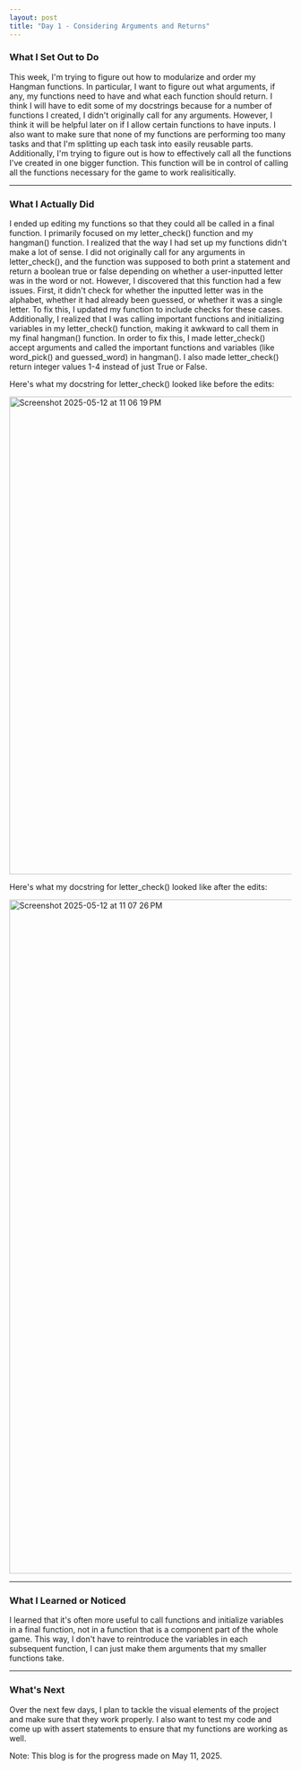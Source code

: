 ```yaml
---
layout: post
title: "Day 1 - Considering Arguments and Returns"
---
```


### What I Set Out to Do
This week, I'm trying to figure out how to modularize and order my Hangman functions. In particular, I want to figure out what arguments, if any, my functions need to have and what each function should return. I think I will have to edit some of my docstrings because for a number of functions I created, I didn't originally call for any arguments. However, I think it will be helpful later on if I allow certain functions to have inputs. I also want to make sure that none of my functions are performing too many tasks and that I'm splitting up each task into easily reusable parts. Additionally, I'm trying to figure out is how to effectively call all the functions I've created in one bigger function. This function will be in control of calling all the functions necessary for the game to work realisitically. 

---

### What I Actually Did

I ended up editing my functions so that they could all be called in a final function. I primarily focused on my letter_check() function and my hangman() function. I realized that the way I had set up my functions didn't make a lot of sense. I did not originally call for any arguments in letter_check(), and the function was supposed to both print a statement and return a boolean true or false depending on whether a user-inputted letter was in the word or not. However, I discovered that this function had a few issues. First, it didn't check for whether the inputted letter was in the alphabet, whether it had already been guessed, or whether it was a single letter. To fix this, I updated my function to include checks for these cases. Additionally, I realized that I was calling important functions and initializing variables in my letter_check() function, making it awkward to call them in my final hangman() function. In order to fix this, I made letter_check() accept arguments and called the important functions and variables (like word_pick() and guessed_word) in hangman(). I also made letter_check() return integer values 1-4 instead of just True or False.

Here's what my docstring for letter_check() looked like before the edits:

<img width="851" alt="Screenshot 2025-05-12 at 11 06 19 PM" src="https://github.com/user-attachments/assets/df7e8d90-9809-4b0b-abe8-bd08581239a0" />

Here's what my docstring for letter_check() looked like after the edits:

<img width="1201" alt="Screenshot 2025-05-12 at 11 07 26 PM" src="https://github.com/user-attachments/assets/7a2077e9-b3f3-4f57-9f81-32c2657fb005" />

---

### What I Learned or Noticed

I learned that it's often more useful to call functions and initialize variables in a final function, not in a function that is a component part of the whole game. This way, I don't have to reintroduce the variables in each subsequent function, I can just make them arguments that my smaller functions take. 

---

### What's Next

Over the next few days, I plan to tackle the visual elements of the project and make sure that they work properly. I also want to test my code and come up with assert statements to ensure that my functions are working as well. 


Note: This blog is for the progress made on May 11, 2025.
